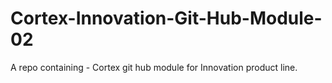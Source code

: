 # Cortex-Innovation-Git-Hub-Module-02
 A repo containing - Cortex git hub module for Innovation product line.
